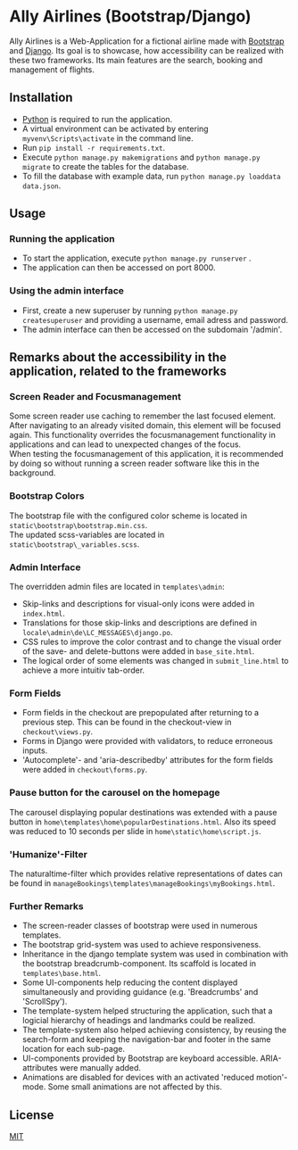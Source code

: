 # Ally Airlines (Bootstrap/Django)

Ally Airlines is a Web-Application for a fictional airline made with [Bootstrap](https://getbootstrap.com/docs/4.5/getting-started/introduction/) and [Django](https://www.djangoproject.com/). Its goal is to showcase, how accessibility can be realized with these two frameworks.
Its main features are the search, booking and management of flights.

## Installation
- [Python](https://www.python.org/downloads/) is required to run the application.  
- A virtual environment can be activated by entering `myvenv\Scripts\activate` in the command line.
- Run `pip install -r requirements.txt`.
- Execute `python manage.py makemigrations` and `python manage.py migrate` to create the tables for the database.
- To fill the database with example data, run `python manage.py loaddata data.json`.

## Usage
### Running the application
- To start the application, execute `python manage.py runserver` .
- The application can then be accessed on port 8000.
### Using the admin interface
- First, create a new superuser by running `python manage.py createsuperuser` and providing a username, email adress and password.
- The admin interface can then be accessed on the subdomain '/admin'.

## Remarks about the accessibility in the application, related to the frameworks
### Screen Reader and Focusmanagement
Some screen reader use caching to remember the last focused element. After navigating to an already visited domain, this element will be focused again.
This functionality overrides the focusmanagement functionality in applications and can lead to unexpected changes of the focus.  
When testing the focusmanagement of this application, it is recommended by doing so without running a screen reader software like this in the background.
### Bootstrap Colors
The bootstrap file with the configured color scheme is located in `static\bootstrap\bootstrap.min.css`.  
The updated scss-variables are located in `static\bootstrap\_variables.scss`.
### Admin Interface
The overridden admin files are located in `templates\admin`:  
- Skip-links and descriptions for visual-only icons were added in `index.html`.
- Translations for those skip-links and descriptions are defined in `locale\admin\de\LC_MESSAGES\django.po`.
- CSS rules to improve the color contrast and to change the visual order of the save- and delete-buttons were added in `base_site.html`.
- The logical order of some elements was changed in `submit_line.html` to achieve a more intuitiv tab-order.
### Form Fields
- Form fields in the checkout are prepopulated after returning to a previous step. This can be found in the checkout-view in `checkout\views.py`.
- Forms in Django were provided with validators, to reduce erroneous inputs.
- 'Autocomplete'- and 'aria-describedby' attributes for the form fields were added in `checkout\forms.py`. 
### Pause button for the carousel on the homepage
The carousel displaying popular destinations was extended with a pause button in `home\templates\home\popularDestinations.html`. Also its speed was reduced to 10 seconds per slide in `home\static\home\script.js`.
### 'Humanize'-Filter
The naturaltime-filter which provides relative representations of dates can be found in `manageBookings\templates\manageBookings\myBookings.html`.
### Further Remarks
- The screen-reader classes of bootstrap were used in numerous templates.
- The bootstrap grid-system was used to achieve responsiveness.
- Inheritance in the django template system was used in combination with the bootstrap breadcrumb-component. Its scaffold is located in `templates\base.html`.
- Some UI-components help reducing the content displayed simultaneously and providing guidance (e.g. 'Breadcrumbs' and 'ScrollSpy').
- The template-system helped structuring the application, such that a logicial hierarchy of headings and landmarks could be realized.
- The template-system also helped achieving consistency, by reusing the search-form and keeping the navigation-bar and footer in the same location for each sub-page.
- UI-components provided by Bootstrap are keyboard accessible. ARIA-attributes were manually added.
- Animations are disabled for devices with an activated 'reduced motion'-mode. Some small animations are not affected by this.

## License
[MIT](https://choosealicense.com/licenses/mit/)
